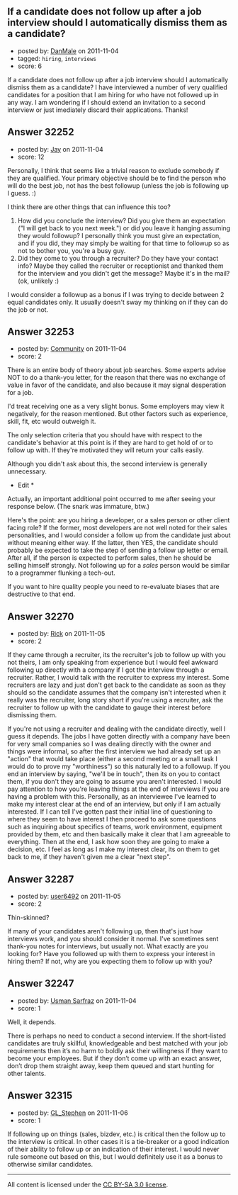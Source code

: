 ## If a candidate does not follow up after a job interview should I automatically dismiss them as a candidate?

- posted by: [DanMale](https://stackexchange.com/users/-1/13658-danmale) on 2011-11-04
- tagged: `hiring`, `interviews`
- score: 6

If a candidate does not follow up after a job interview should I automatically dismiss them as a candidate? I have interviewed a number of very qualified candidates for a position that I am hiring for who have not followed up in any way. I am wondering if I should extend an invitation to a second interview or just imediately discard their applications. Thanks!


## Answer 32252

- posted by: [Jay](https://stackexchange.com/users/-1/13464-jay) on 2011-11-04
- score: 12

Personally, I think that seems like a trivial reason to exclude somebody if they are qualified.  Your primary objective should be to find the person who will do the best job, not has the best followup (unless the job is following up I guess. :)

I think there are other things that can influence this too?

 1. How did you conclude the interview?  Did you give them an expectation ("I will get back to you next week.") or did you leave it hanging assuming they would followup?  I personally think you must give an expectation, and if you did, they may simply be waiting for that time to followup so as not to bother you, you're a busy guy.
 2. Did they come to you through a recruiter? Do they have your contact info?  Maybe they called the recruiter or receptionist and thanked them for the interview and you didn't get the message?  Maybe it's in the mail? (ok, unlikely :)

I would consider a followup as a bonus if I was trying to decide between 2 equal candidates only.  It usually doesn't sway my thinking on if they can do the job or not.



## Answer 32253

- posted by: [Community](https://stackexchange.com/users/-1/-1-community) on 2011-11-04
- score: 2

There is an entire body of theory about job searches. Some experts advise NOT to do a thank-you letter, for the reason that there was no exchange of value in favor of the candidate, and also because it may signal desperation for a job. 

I'd treat receiving one as a very slight bonus. Some employers may view it negatively, for the reason mentioned. But other factors such as experience, skill, fit, etc would outweigh it. 

The only selection criteria that you should have with respect to the candidate's behavior at this point is if they are hard to get hold of or to follow up with. If they're motivated they will return your calls easily. 

Although you didn't ask about this, the second interview is generally unnecessary. 

* Edit *

Actually, an important additional point occurred to me after seeing your response below. (The snark was immature, btw.)

Here's the point: are you hiring a developer, or a sales person or other client facing role? If the former, most developers are not well noted for their sales personalities, and I would consider a follow up from the candidate just about without meaning either way. If the latter, then YES, the candidate should probably be expected to take the step of sending a follow up letter or email. After all, if the person is expected to perform sales, then he should be selling himself strongly. Not following up for a *sales* person would be similar to a programmer flunking a tech-out. 

If you want to hire quality people you need to re-evaluate biases that are destructive to that end. 


## Answer 32270

- posted by: [Rick](https://stackexchange.com/users/-1/11577-rick) on 2011-11-05
- score: 2

If they came through a recruiter, its the recruiter's job to follow up with you not theirs, I am only speaking from experience but I would feel awkward following up directly with a company if I got the interview through a recruiter. Rather, I would talk with the recruiter to express my interest. Some recruiters are lazy and just don't get back to the candidate as soon as they should so the candidate assumes that the company isn't interested when it really was the recruiter, long story short if you're using a recruiter, ask the recruiter to follow up with the candidate to gauge their interest before dismissing them.

If you're not using a recruiter and dealing with the candidate directly, well I guess it depends. The jobs I have gotten directly with a company have been for very small companies so I was dealing directly with the owner and things were informal, so after the first interview we had already set up an "action" that would take place (either a second meeting or a small task I would do to prove my "worthiness") so this naturally led to a followup. If you end an interview by saying, "we'll be in touch", then its on you to contact them, if you don't they are going to assume you aren't interested. I would pay attention to how you're leaving things at the end of interviews if you are having a problem with this. Personally, as an interviewee I've learned to make my interest clear at the end of an interview, but only if I am actually interested. If I can tell I've gotten past their initial line of questioning to where they seem to have interest I then proceed to ask some questions such as inquiring about specifics of teams, work environment, equipment provided by them, etc and then basically make it clear that I am agreeable to everything. Then at the end, I ask how soon they are going to make a decision, etc. I feel as long as I make my interest clear, its on them to get back to me, if they haven't given me a clear "next step".


## Answer 32287

- posted by: [user6492](https://stackexchange.com/users/-1/6492-user6492) on 2011-11-05
- score: 2

Thin-skinned?

If many of your candidates aren't following up, then that's just how interviews work, and you should consider it normal.  I've sometimes sent thank-you notes for interviews, but usually not.  What exactly are you looking for?  Have you followed up with them to express your interest in hiring them?  If not, why are you expecting them to follow up with you?


## Answer 32247

- posted by: [Usman Sarfraz](https://stackexchange.com/users/-1/9246-usman-sarfraz) on 2011-11-04
- score: 1

Well, it depends.

There is perhaps no need to conduct a second interview. If the short-listed candidates are truly skillful, knowledgeable and best matched with your job requirements then it’s no harm to boldly ask their willingness if they want to become your employees. But if they don’t come up with an exact answer, don’t drop them straight away, keep them queued and start hunting for other talents.



## Answer 32315

- posted by: [GL_Stephen](https://stackexchange.com/users/-1/14262-gl-stephen) on 2011-11-06
- score: 1

If following up on things (sales, bizdev, etc.) is critical then the follow up to the interview is critical. In other cases it is a tie-breaker or a good indication of their ability to follow up or an indication of their interest. I would never rule someone out based on this, but I would definitely use it as a bonus to otherwise similar candidates.



---

All content is licensed under the [CC BY-SA 3.0 license](https://creativecommons.org/licenses/by-sa/3.0/).
